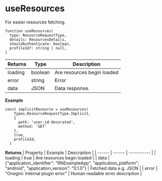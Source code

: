 # useResources

 For easier resources fetching.

```
function useResources(
  type: ResourceRequestType,
  details: ResourcesDetails,
  shouldAuthenticate: boolean,
  profileId?: string | null,
) 
```

| Returns | Type | Description |
| ------ | ------ | ----------- |
| loading   | boolean   |  Are resources begin loaded |
| error   | string   |  Error |
| data   | JSON   |  Data response. |

**Example**
```
const implicitResource = useResources(
    Types.ResourceRequestType.Implicit,
    {
      path: 'user-id-decorated',
      method: 'GET'
    },
    true,
    profileId,
  )
```

**Returns**
| Property | Example | Description |
| ------ | ------ |  ----------- |
| loading   | true   |  Are resources begin loaded |
| data   |   {"application_identifier": "RNExampleApp", "application_platform": "android", "application_version": "0.1.0"}  | Fetched data e.g. JSON |
| error   | "Onegini: Internal plugin error"   | Human readable error description |



